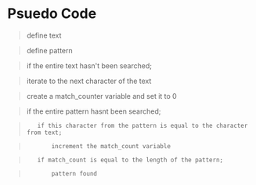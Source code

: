 # Psuedo Code


> define text

> define pattern

> if the entire text hasn't been searched;

>    iterate to the next character of the text

>    create a match_counter variable and set it to 0

>    if the entire pattern hasnt been searched;

>        if this character from the pattern is equal to the character from text;

>            increment the match_count variable

>        if match_count is equal to the length of the pattern;

>            pattern found 